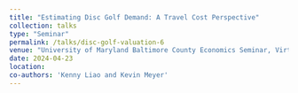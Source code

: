 ```yaml
---
title: "Estimating Disc Golf Demand: A Travel Cost Perspective"
collection: talks
type: "Seminar"
permalink: /talks/disc-golf-valuation-6
venue: "University of Maryland Baltimore County Economics Seminar, Virtual"
date: 2024-04-23
location: 
co-authors: 'Kenny Liao and Kevin Meyer'
---
```


